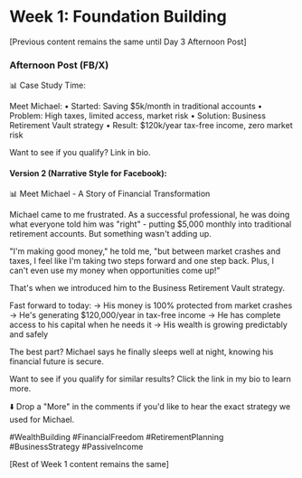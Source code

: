 # Week 1: Foundation Building

[Previous content remains the same until Day 3 Afternoon Post]

### Afternoon Post (FB/X)
📊 Case Study Time:

Meet Michael:
• Started: Saving $5k/month in traditional accounts
• Problem: High taxes, limited access, market risk
• Solution: Business Retirement Vault strategy
• Result: $120k/year tax-free income, zero market risk

Want to see if you qualify? Link in bio.

#### Version 2 (Narrative Style for Facebook):
📊 Meet Michael - A Story of Financial Transformation

Michael came to me frustrated. As a successful professional, he was doing what everyone told him was "right" - putting $5,000 monthly into traditional retirement accounts. But something wasn't adding up.

"I'm making good money," he told me, "but between market crashes and taxes, I feel like I'm taking two steps forward and one step back. Plus, I can't even use my money when opportunities come up!"

That's when we introduced him to the Business Retirement Vault strategy.

Fast forward to today:
→ His money is 100% protected from market crashes
→ He's generating $120,000/year in tax-free income
→ He has complete access to his capital when he needs it
→ His wealth is growing predictably and safely

The best part? Michael says he finally sleeps well at night, knowing his financial future is secure.

Want to see if you qualify for similar results? Click the link in my bio to learn more.

⬇️ Drop a "More" in the comments if you'd like to hear the exact strategy we used for Michael.

#WealthBuilding #FinancialFreedom #RetirementPlanning #BusinessStrategy #PassiveIncome

[Rest of Week 1 content remains the same]